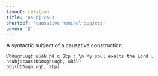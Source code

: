 ```yaml
---
layout: relation
title: 'nsubj:caus'
shortdef: 'causative nominal subject'
udver: '2'
---
```


A syntactic subject of a causative construction.

~~~ sdparse
Մեծացուսցէ անձն իմ զ Տէր : \n My soul exalts the Lord .
nsubj:caus(Մեծացուսցէ, անձն)
obj(Մեծացուսցէ, Տէր)
~~~
<!-- Interlanguage links updated Po 11. listopadu 2024, 20:11:08 CET -->
